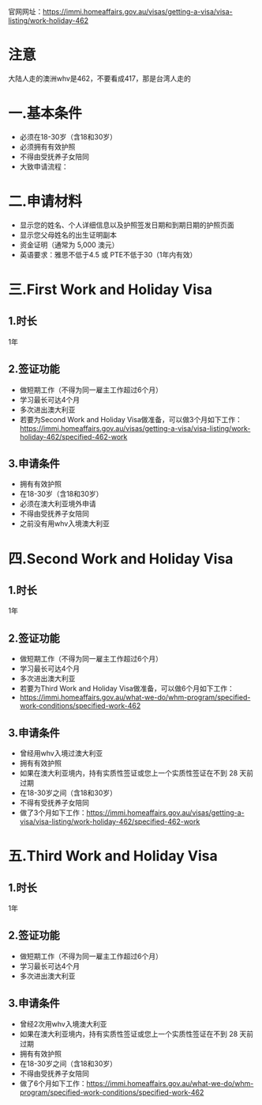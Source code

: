 官网网址：https://immi.homeaffairs.gov.au/visas/getting-a-visa/visa-listing/work-holiday-462

# 注意

大陆人走的澳洲whv是462，不要看成417，那是台湾人走的

# 一.基本条件

* 必须在18-30岁（含18和30岁）
* 必须拥有有效护照
* 不得由受抚养子女陪同
* 大致申请流程：

# 二.申请材料

* 显示您的姓名、个人详细信息以及护照签发日期和到期日期的护照页面
* 显示您父母姓名的出生证明副本
* 资金证明（通常为 5,000 澳元）
* 英语要求：雅思不低于4.5 或 PTE不低于30（1年内有效）

# 三.First Work and Holiday Visa

## 1.时长

1年

## 2.签证功能

* 做短期工作（不得为同一雇主工作超过6个月）
* 学习最长可达4个月
* 多次进出澳大利亚
* 若要为Second Work and Holiday Visa做准备，可以做3个月如下工作：https://immi.homeaffairs.gov.au/visas/getting-a-visa/visa-listing/work-holiday-462/specified-462-work

## 3.申请条件

* 拥有有效护照
* 在18-30岁（含18和30岁）
* 必须在澳大利亚境外申请
* 不得由受抚养子女陪同
* 之前没有用whv入境澳大利亚

# 四.Second Work and Holiday Visa

## 1.时长

1年

## 2.签证功能

* 做短期工作（不得为同一雇主工作超过6个月）
* 学习最长可达4个月
* 多次进出澳大利亚
* 若要为Third Work and Holiday Visa做准备，可以做6个月如下工作：
* https://immi.homeaffairs.gov.au/what-we-do/whm-program/specified-work-conditions/specified-work-462

## 3.申请条件

* 曾经用whv入境过澳大利亚
* 拥有有效护照
* 如果在澳大利亚境内，持有实质性签证或您上一个实质性签证在不到 28 天前过期
* 在18-30岁之间（含18和30岁）
* 不得有受抚养子女陪同
* 做了3个月如下工作：https://immi.homeaffairs.gov.au/visas/getting-a-visa/visa-listing/work-holiday-462/specified-462-work

# 五.Third Work and Holiday Visa

## 1.时长

1年

## 2.签证功能

* 做短期工作（不得为同一雇主工作超过6个月）
* 学习最长可达4个月
* 多次进出澳大利亚

## 3.申请条件

* 曾经2次用whv入境澳大利亚
* 如果在澳大利亚境内，持有实质性签证或您上一个实质性签证在不到 28 天前过期
* 拥有有效护照
* 在18-30岁之间（含18和30岁）
* 不得由受抚养子女陪同
* 做了6个月如下工作：https://immi.homeaffairs.gov.au/what-we-do/whm-program/specified-work-conditions/specified-work-462
